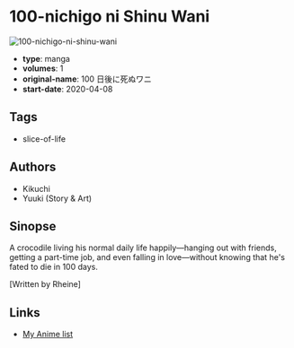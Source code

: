 # 100-nichigo ni Shinu Wani

![100-nichigo-ni-shinu-wani](https://cdn.myanimelist.net/images/manga/2/232814.jpg)

-   **type**: manga
-   **volumes**: 1
-   **original-name**: 100 日後に死ぬワニ
-   **start-date**: 2020-04-08

## Tags

-   slice-of-life

## Authors

-   Kikuchi
-   Yuuki (Story & Art)

## Sinopse

A crocodile living his normal daily life happily—hanging out with friends, getting a part-time job, and even falling in love—without knowing that he's fated to die in 100 days.

[Written by Rheine]

## Links

-   [My Anime list](https://myanimelist.net/manga/126399/100-nichigo_ni_Shinu_Wani)
